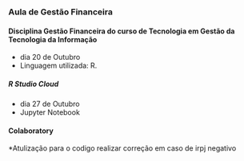 ### Aula de Gestão Financeira

#### Disciplina  Gestão Financeira do curso de Tecnologia em Gestão da Tecnologia da Informação
- dia 20 de Outubro
- Linguagem utilizada: R.

##### R Studio Cloud

- dia 27 de Outubro
- Jupyter Notebook
#### Colaboratory

*Atulização para o codigo realizar correção em caso de irpj negativo
